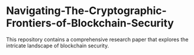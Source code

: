 # Navigating-The-Cryptographic-Frontiers-of-Blockchain-Security
This repository contains a comprehensive research paper that explores the intricate landscape of blockchain security. 
